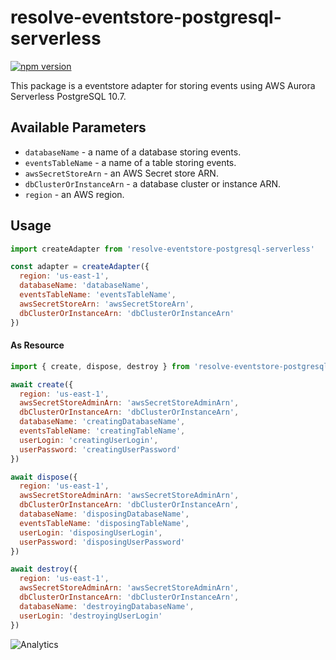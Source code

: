 # **resolve-eventstore-postgresql-serverless**
[![npm version](https://badge.fury.io/js/resolve-eventstore-postgresql-serverless.svg)](https://badge.fury.io/js/resolve-eventstore-postgresql-serverless)

This package is a eventstore adapter for storing events using AWS Aurora Serverless PostgreSQL 10.7.

## Available Parameters

* `databaseName` - a name of a database storing events.
* `eventsTableName` - a name of a table storing events.
* `awsSecretStoreArn` - an AWS Secret store ARN.
* `dbClusterOrInstanceArn` - a database cluster or instance ARN.
* `region` - an AWS region.

## Usage

```js
import createAdapter from 'resolve-eventstore-postgresql-serverless'

const adapter = createAdapter({
  region: 'us-east-1',
  databaseName: 'databaseName',
  eventsTableName: 'eventsTableName',
  awsSecretStoreArn: 'awsSecretStoreArn',
  dbClusterOrInstanceArn: 'dbClusterOrInstanceArn'
})
```

#### As Resource
```js
import { create, dispose, destroy } from 'resolve-eventstore-postgresql-serverless'

await create({ 
  region: 'us-east-1',
  awsSecretStoreAdminArn: 'awsSecretStoreAdminArn',
  dbClusterOrInstanceArn: 'dbClusterOrInstanceArn',
  databaseName: 'creatingDatabaseName',
  eventsTableName: 'creatingTableName',
  userLogin: 'creatingUserLogin',
  userPassword: 'creatingUserPassword'
})

await dispose({ 
  region: 'us-east-1',
  awsSecretStoreAdminArn: 'awsSecretStoreAdminArn',
  dbClusterOrInstanceArn: 'dbClusterOrInstanceArn',
  databaseName: 'disposingDatabaseName',
  eventsTableName: 'disposingTableName',
  userLogin: 'disposingUserLogin',
  userPassword: 'disposingUserPassword'
})

await destroy({ 
  region: 'us-east-1',
  awsSecretStoreAdminArn: 'awsSecretStoreAdminArn',
  dbClusterOrInstanceArn: 'dbClusterOrInstanceArn',
  databaseName: 'destroyingDatabaseName',
  userLogin: 'destroyingUserLogin'
})
```

![Analytics](https://ga-beacon.appspot.com/UA-118635726-1/packages-resolve-eventstore-postgresql-serverless-readme?pixel)

